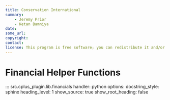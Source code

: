 ```yaml
---
title: Conservation International
summary:
    - Jeremy Prior
    - Ketan Bamniya
date:
some_url:
copyright:
contact:
license: This program is free software; you can redistribute it and/or modify it under the terms of the GNU Affero General Public License as published by the Free Software Foundation; either version 3 of the License, or (at your option) any later version.
---
```


# Financial Helper Functions

::: src.cplus_plugin.lib.financials
    handler: python
    options:
        docstring_style: sphinx
        heading_level: 1
        show_source: true
        show_root_heading: false